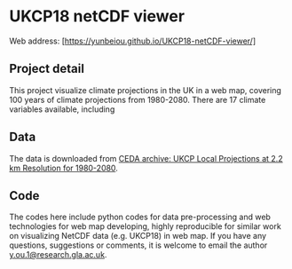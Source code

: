 # UKCP18 netCDF viewer
Web address: [https://yunbeiou.github.io/UKCP18-netCDF-viewer/]

## Project detail
This project visualize climate projections in the UK in a web map, covering 100 years of climate projections from 1980-2080. There are 17 climate variables available, including 

## Data
The data is downloaded from [CEDA archive: UKCP Local Projections at 2.2 km Resolution for 1980-2080](https://catalogue.ceda.ac.uk/uuid/d5822183143c4011a2bb304ee7c0baf7).

## Code
The codes here include python codes for data pre-processing and web technologies for web map developing, highly reproducible for similar work on visualizing NetCDF data (e.g. UKCP18) in web map. 
If you have any questions, suggestions or comments, it is welcome to email the author y.ou.1@research.gla.ac.uk.


